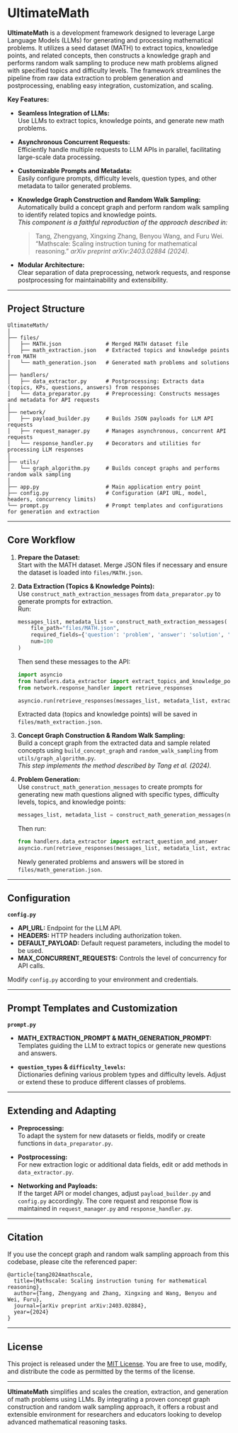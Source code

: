 # UltimateMath

**UltimateMath** is a development framework designed to leverage Large Language Models (LLMs) for generating and processing mathematical problems. It utilizes a seed dataset (MATH) to extract topics, knowledge points, and related concepts, then constructs a knowledge graph and performs random walk sampling to produce new math problems aligned with specified topics and difficulty levels. The framework streamlines the pipeline from raw data extraction to problem generation and postprocessing, enabling easy integration, customization, and scaling.

**Key Features:**

- **Seamless Integration of LLMs:**  
  Use LLMs to extract topics, knowledge points, and generate new math problems.
  
- **Asynchronous Concurrent Requests:**  
  Efficiently handle multiple requests to LLM APIs in parallel, facilitating large-scale data processing.
  
- **Customizable Prompts and Metadata:**  
  Easily configure prompts, difficulty levels, question types, and other metadata to tailor generated problems.
  
- **Knowledge Graph Construction and Random Walk Sampling:**  
  Automatically build a concept graph and perform random walk sampling to identify related topics and knowledge points.  
  *This component is a faithful reproduction of the approach described in:*
  
  > Tang, Zhengyang, Xingxing Zhang, Benyou Wang, and Furu Wei. “Mathscale: Scaling instruction tuning for mathematical reasoning.” *arXiv preprint arXiv:2403.02884 (2024).*
  
- **Modular Architecture:**  
  Clear separation of data preprocessing, network requests, and response postprocessing for maintainability and extensibility.

---

## Project Structure

```
UltimateMath/
│
├── files/
│   ├── MATH.json              # Merged MATH dataset file
│   ├── math_extraction.json   # Extracted topics and knowledge points from MATH
│   └── math_generation.json   # Generated math problems and solutions
│
├── handlers/
│   ├── data_extractor.py      # Postprocessing: Extracts data (topics, KPs, questions, answers) from responses
│   └── data_preparator.py     # Preprocessing: Constructs messages and metadata for API requests
│
├── network/
│   ├── payload_builder.py     # Builds JSON payloads for LLM API requests
│   ├── request_manager.py     # Manages asynchronous, concurrent API requests
│   └── response_handler.py    # Decorators and utilities for processing LLM responses
│
├── utils/
│   └── graph_algorithm.py     # Builds concept graphs and performs random walk sampling
│
├── app.py                     # Main application entry point
├── config.py                  # Configuration (API URL, model, headers, concurrency limits)
└── prompt.py                  # Prompt templates and configurations for generation and extraction
```

---

## Core Workflow

1. **Prepare the Dataset:**  
   Start with the MATH dataset. Merge JSON files if necessary and ensure the dataset is loaded into `files/MATH.json`.

2. **Data Extraction (Topics & Knowledge Points):**  
   Use `construct_math_extraction_messages` from `data_preparator.py` to generate prompts for extraction.  
   Run:
   ```python
   messages_list, metadata_list = construct_math_extraction_messages(
       file_path="files/MATH.json",
       required_fields={'question': 'problem', 'answer': 'solution', 'id': 'id'},
       num=100
   )
   ```
   Then send these messages to the API:
   ```python
   import asyncio
   from handlers.data_extractor import extract_topics_and_knowledge_points
   from network.response_handler import retrieve_responses

   asyncio.run(retrieve_responses(messages_list, metadata_list, extract_topics_and_knowledge_points))
   ```
   Extracted data (topics and knowledge points) will be saved in `files/math_extraction.json`.

3. **Concept Graph Construction & Random Walk Sampling:**  
   Build a concept graph from the extracted data and sample related concepts using `build_concept_graph` and `random_walk_sampling` from `utils/graph_algorithm.py`.  
   *This step implements the method described by Tang et al. (2024).*

4. **Problem Generation:**  
   Use `construct_math_generation_messages` to create prompts for generating new math questions aligned with specific types, difficulty levels, topics, and knowledge points:
   ```python
   messages_list, metadata_list = construct_math_generation_messages(num=100)
   ```
   Then run:
   ```python
   from handlers.data_extractor import extract_question_and_answer
   asyncio.run(retrieve_responses(messages_list, metadata_list, extract_question_and_answer))
   ```
   Newly generated problems and answers will be stored in `files/math_generation.json`.

---

## Configuration

**`config.py`**  
- **API_URL:** Endpoint for the LLM API.  
- **HEADERS:** HTTP headers including authorization token.  
- **DEFAULT_PAYLOAD:** Default request parameters, including the model to be used.  
- **MAX_CONCURRENT_REQUESTS:** Controls the level of concurrency for API calls.

Modify `config.py` according to your environment and credentials.

---

## Prompt Templates and Customization

**`prompt.py`**  
- **MATH_EXTRACTION_PROMPT & MATH_GENERATION_PROMPT:**  
  Templates guiding the LLM to extract topics or generate new questions and answers.
  
- **`question_types` & `difficulty_levels`:**  
  Dictionaries defining various problem types and difficulty levels. Adjust or extend these to produce different classes of problems.

---

## Extending and Adapting

- **Preprocessing:**  
  To adapt the system for new datasets or fields, modify or create functions in `data_preparator.py`.
  
- **Postprocessing:**  
  For new extraction logic or additional data fields, edit or add methods in `data_extractor.py`.
  
- **Networking and Payloads:**  
  If the target API or model changes, adjust `payload_builder.py` and `config.py` accordingly. The core request and response flow is maintained in `request_manager.py` and `response_handler.py`.

---

## Citation

If you use the concept graph and random walk sampling approach from this codebase, please cite the referenced paper:

```
@article{tang2024mathscale,
  title={Mathscale: Scaling instruction tuning for mathematical reasoning},
  author={Tang, Zhengyang and Zhang, Xingxing and Wang, Benyou and Wei, Furu},
  journal={arXiv preprint arXiv:2403.02884},
  year={2024}
}
```

---

## License

This project is released under the [MIT License](LICENSE). You are free to use, modify, and distribute the code as permitted by the terms of the license.

---

**UltimateMath** simplifies and scales the creation, extraction, and generation of math problems using LLMs. By integrating a proven concept graph construction and random walk sampling approach, it offers a robust and extensible environment for researchers and educators looking to develop advanced mathematical reasoning tasks.